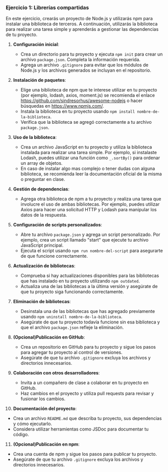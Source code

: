 ### Ejercicio 1: Librerías compartidas

En este ejercicio, crearás un proyecto de Node.js y utilizarás npm para instalar una biblioteca de terceros. A continuación, utilizarás la biblioteca para realizar una tarea simple y aprenderás a gestionar las dependencias de tu proyecto.

1. **Configuración inicial**:

   - Crea un directorio para tu proyecto y ejecuta `npm init` para crear un archivo `package.json`. Completa la información requerida.
   - Agrega un archivo `.gitignore` para evitar que los módulos de Node.js y los archivos generados se incluyan en el repositorio.

2. **Instalación de paquetes**:

   - Elige una biblioteca de npm que te interese utilizar en tu proyecto (por ejemplo, lodash, axios, moment.js) se recomienda el enlace https://github.com/sindresorhus/awesome-nodejs o hacer búsquedas en https://www.npmjs.com/.
   - Instala la biblioteca en tu proyecto usando `npm install nombre-de-la-biblioteca`.
   - Verifica que la biblioteca se agregó correctamente a tu archivo `package.json`.

3. **Uso de la biblioteca**:

   - Crea un archivo JavaScript en tu proyecto y utiliza la biblioteca instalada para realizar una tarea simple. Por ejemplo, si instalaste Lodash, puedes utilizar una función como `_.sortBy()` para ordenar un array de objetos.
   - En caso de instalar algo mas complejo o tener dudas con alguna biblioteca, se recomienda leer la documentación oficial de la misma o preguntar en clase.

4. **Gestión de dependencias**:

   - Agrega otra biblioteca de npm a tu proyecto y realiza una tarea que involucre el uso de ambas bibliotecas. Por ejemplo, puedes utilizar Axios para hacer una solicitud HTTP y Lodash para manipular los datos de la respuesta.

5. **Configuración de scripts personalizados**:

   - Abre tu archivo `package.json` y agrega un script personalizado. Por ejemplo, crea un script llamado "start" que ejecute tu archivo JavaScript principal.
   - Ejecuta el script usando `npm run nombre-del-script` para asegurarte de que funcione correctamente.

6. **Actualización de bibliotecas**:

   - Comprueba si hay actualizaciones disponibles para las bibliotecas que has instalado en tu proyecto utilizando `npm outdated`.
   - Actualiza una de las bibliotecas a la última versión y asegúrate de que tu proyecto siga funcionando correctamente.

7. **Eliminación de bibliotecas**:

   - Desinstala una de las bibliotecas que has agregado previamente usando `npm uninstall nombre-de-la-biblioteca`.
   - Asegúrate de que tu proyecto todavía funcione sin esa biblioteca y que el archivo `package.json` refleje la eliminación.

8. **(Opcional)Publicación en GitHub**:

   - Crea un repositorio en GitHub para tu proyecto y sigue los pasos para agregar tu proyecto al control de versiones.
   - Asegúrate de que tu archivo `.gitignore` excluya los archivos y directorios innecesarios.

9. **Colaboración con otros desarrolladores**:

   - Invita a un compañero de clase a colaborar en tu proyecto en GitHub.
   - Haz cambios en el proyecto y utiliza pull requests para revisar y fusionar los cambios.

10. **Documentación del proyecto**:

- Crea un archivo `README.md` que describa tu proyecto, sus dependencias y cómo ejecutarlo.
- Considera utilizar herramientas como JSDoc para documentar tu código.

11. **(Opcional)Publicación en npm**:

- Crea una cuenta de npm y sigue los pasos para publicar tu proyecto.
- Asegúrate de que tu archivo `.gitignore` excluya los archivos y directorios innecesarios.
